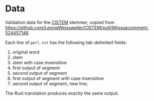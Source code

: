 # Data

Validation data for the [CISTEM](https://github.com/LeonieWeissweiler/CISTEM) stemmer, copied from https://github.com/LeonieWeissweiler/CISTEM/pull/6#issuecomment-524457146.

Each line of `perl.txt` has the following tab-delimited fields: 

1. original word
2. stem
3. stem with case insensitive
4. first output of segment
5. second output of segment
6. first output of segment with case insensitive
7. second output of segment, new line;

The Rust translation produces exactly the same output.